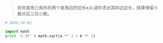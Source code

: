 > 	给你直角三角形的两个直角边的边长a,b,请你求出其斜边边长，结果保留小数点后三位小数。

``` python
# 2016-10-02

import math
print '%.3f' % math.sqrt(a ** 2 + b ** 2)
```